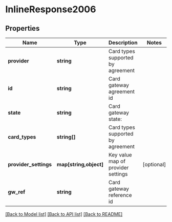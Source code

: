 # InlineResponse2006

## Properties
Name | Type | Description | Notes
------------ | ------------- | ------------- | -------------
**provider** | **string** | Card types supported by agreement | 
**id** | **string** | Card gateway agreement id | 
**state** | **string** | Card gateway state: | 
**card_types** | **string[]** | Card types supported by agreement | 
**provider_settings** | **map[string,object]** | Key value map of provider settings | [optional] 
**gw_ref** | **string** | Card gateway reference id | 

[[Back to Model list]](../README.md#documentation-for-models) [[Back to API list]](../README.md#documentation-for-api-endpoints) [[Back to README]](../README.md)



